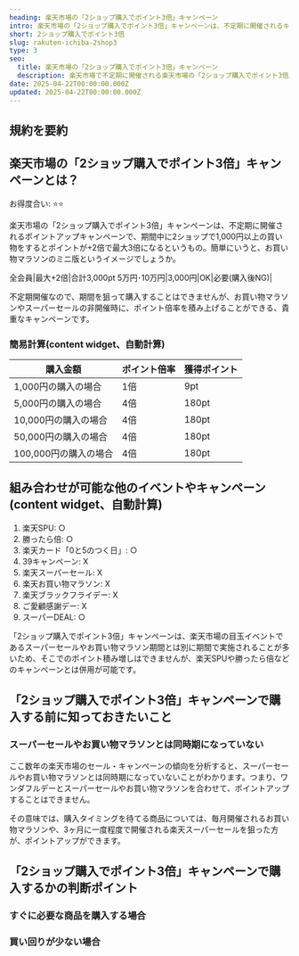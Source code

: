 ```yaml
---
heading: 楽天市場の「2ショップ購入でポイント3倍」キャンペーン
intro: 楽天市場の「2ショップ購入でポイント3倍」キャンペーンは、不定期に開催されるキャンペーンイベント。上限ポイントも高く地味にお得なキャンペーンです。
short: 2ショップ購入でポイント3倍
slug: rakuten-ichiba-2shop3
type: 3
seo:
  title: 楽天市場の「2ショップ購入でポイント3倍」キャンペーン
  description: 楽天市場で不定期に開催される楽天市場の「2ショップ購入でポイント3倍」キャンペーンについて解説。特典内容やお得度合い、他のキャンペーンとの違いなど。
date: 2025-04-22T00:00:00.000Z
updated: 2025-04-22T00:00:00.000Z
---
```


## 規約を要約

## 楽天市場の「2ショップ購入でポイント3倍」キャンペーンとは？

お得度合い: ⭐️⭐️

楽天市場の「2ショップ購入でポイント3倍」キャンペーンは、不定期に開催されるポイントアップキャンペーンで、期間中に2ショップで1,000円以上の買い物をするとポイントが+2倍で最大3倍になるというもの。簡単にいうと、お買い物マラソンのミニ版というイメージでしょうか。

全会員|最大+2倍|合計3,000pt	5万円･10万円|3,000円|OK|必要(購入後NG)|

不定期開催なので、期間を狙って購入することはできませんが、お買い物マラソンやスーパーセールの非開催時に、ポイント倍率を積み上げることができる、貴重なキャンペーンです。

### 簡易計算(content widget、自動計算)

|購入金額|ポイント倍率|獲得ポイント|
|---|---|---|
1,000円の購入の場合|1倍|9pt|
5,000円の購入の場合|4倍|180pt|
10,000円の購入の場合|4倍|180pt|
50,000円の購入の場合|4倍|180pt|
100,000円の購入の場合|4倍|180pt|

## 組み合わせが可能な他のイベントやキャンペーン(content widget、自動計算)

1. 楽天SPU: ○
1. 勝ったら倍: ○
2. 楽天カード「0と5のつく日」: ○
3. 39キャンペーン: X
4. 楽天スーパーセール: X
5. 楽天お買い物マラソン: X
6. 楽天ブラックフライデー: X
7. ご愛顧感謝デー: X
8. スーパーDEAL: ○

「2ショップ購入でポイント3倍」キャンペーンは、楽天市場の目玉イベントであるスーパーセールやお買い物マラソン期間とは別に期間で実施されることが多いため、そこでのポイント積み増しはできませんが、楽天SPUや勝ったら倍などのキャンペーンとは併用が可能です。

## 「2ショップ購入でポイント3倍」キャンペーンで購入する前に知っておきたいこと

### スーパーセールやお買い物マラソンとは同時期になっていない

ここ数年の楽天市場のセール・キャンペーンの傾向を分析すると、スーパーセールやお買い物マラソンとは同時期になっていないことがわかります。つまり、ワンダフルデーとスーパーセールやお買い物マラソンを合わせて、ポイントアップすることはできません。

その意味では、購入タイミングを待てる商品については、毎月開催されるお買い物マラソンや、3ヶ月に一度程度で開催される楽天スーパーセールを狙った方が、ポイントアップができます。

## 「2ショップ購入でポイント3倍」キャンペーンで購入するかの判断ポイント

### すぐに必要な商品を購入する場合

### 買い回りが少ない場合







